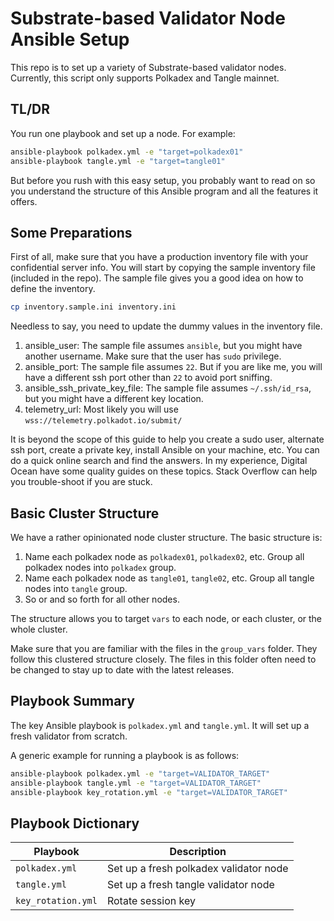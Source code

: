 # Substrate-based Validator Node Ansible Setup

This repo is to set up a variety of Substrate-based validator nodes. Currently, this script only supports Polkadex and Tangle mainnet.

## TL/DR

You run one playbook and set up a node. For example:

```bash
ansible-playbook polkadex.yml -e "target=polkadex01"
ansible-playbook tangle.yml -e "target=tangle01"
```

But before you rush with this easy setup, you probably want to read on so you understand the structure of this Ansible program and all the features it offers.

## Some Preparations

First of all, make sure that you have a production inventory file with your confidential server info. You will start by copying the sample inventory file (included in the repo). The sample file gives you a good idea on how to define the inventory.

```bash
cp inventory.sample.ini inventory.ini
```

Needless to say, you need to update the dummy values in the inventory file.

1. ansible_user: The sample file assumes `ansible`, but you might have another username. Make sure that the user has `sudo` privilege.
1. ansible_port: The sample file assumes `22`. But if you are like me, you will have a different ssh port other than `22` to avoid port sniffing.
1. ansible_ssh_private_key_file: The sample file assumes `~/.ssh/id_rsa`, but you might have a different key location.
1. telemetry_url: Most likely you will use `wss://telemetry.polkadot.io/submit/`

It is beyond the scope of this guide to help you create a sudo user, alternate ssh port, create a private key, install Ansible on your machine, etc. You can do a quick online search and find the answers. In my experience, Digital Ocean have some quality guides on these topics. Stack Overflow can help you trouble-shoot if you are stuck.

## Basic Cluster Structure

We have a rather opinionated node cluster structure. The basic structure is:

1. Name each polkadex node as `polkadex01`, `polkadex02`, etc. Group all polkadex nodes into `polkadex` group.
1. Name each polkadex node as `tangle01`, `tangle02`, etc. Group all tangle nodes into `tangle` group.
1. So or and so forth for all other nodes.

The structure allows you to target `vars` to each node, or each cluster, or the whole cluster.

Make sure that you are familiar with the files in the `group_vars` folder. They follow this clustered structure closely. The files in this folder often need to be changed to stay up to date with the latest releases.

## Playbook Summary

The key Ansible playbook is `polkadex.yml` and `tangle.yml`. It will set up a fresh validator from scratch.

A generic example for running a playbook is as follows:

```bash
ansible-playbook polkadex.yml -e "target=VALIDATOR_TARGET"
ansible-playbook tangle.yml -e "target=VALIDATOR_TARGET"
ansible-playbook key_rotation.yml -e "target=VALIDATOR_TARGET"
```

## Playbook Dictionary

| Playbook           | Description                            |
| ------------------ | -------------------------------------- |
| `polkadex.yml`     | Set up a fresh polkadex validator node |
| `tangle.yml`       | Set up a fresh tangle validator node   |
| `key_rotation.yml` | Rotate session key                     |
